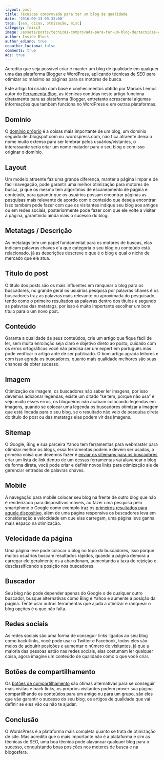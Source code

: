 ```yaml
---
layout: post
title: Técnicas comprovada para ter um blog de qualidade
date: '2016-09-13 00:33:00'
tags: [seo, dicas, otmização, misc]
category: [misc]
image: /assets/posts/tecnicas-comprovada-para-ter-um-blog-de/tecnicas-comprovada-para-ter-um-blog-de.jpg
author: Inside Block
author_ediano: true
coauthor_luciana: false
comments: true
ads: true
---
```


Acredito que seja possível criar e manter um blog de qualidade em qualquer uma das plataforma Blogger e WordPress, aplicando técnicas de SEO para otimizar ao máximo as páginas para os motores de busca.

Este artigo foi criado com base e conhecimentos obtido por Marcos Lemos autor do <a href="http://www.ferramentasblog.com/" target="_blank" class="external-link" rel="nofollow">Ferramenta Blog</a>, as técnicas contidas neste artigo funciona diretamente para as plataforma Blogger, entretanto acrescentei algumas informações que também funciona no WordPress e em outras plataformas.

## Domínio
O <a href="http://www.insideblock.com/posts/voce-vai-comprar-um-dominio-saiba-qual.html" target="_blank">domínio próprio</a> é a coisas mais importante de um blog, um domínio seguido de .blogspot.com ou .wordspress.com, não fica atraente deixa o nome muito extenso para ser lembrar pelos usuários/vistantes, o interessante seria criar um nome matador para o seu blog e com isso originar o domínio.

## Layout
Um modelo atraente faz uma grande diferença, manter a página limpar e de fácil navegação, pode garantir uma melhor otimização para motores de busca, já que os mesmo tem algoritmos de escaneamento de página e conteúdo, para garantir que os usuários possam encontrar páginas as pesquisas mais relevante de acordo com o conteúdo que deseja encontrar. Isso também pode fazer com que os visitantes indique seu blog aos amigos ou em redes sociais, posteriormente pode fazer com que ele volte a visitar a página, garantindo ainda mais o sucesso do blog.

## Metatags / Descrição
As metatags tem um papel fundamental para os motores de buscas, elas indicam palavras chaves e´a que categoria o seu blog ou conteúdo está relacionado, já as descrições descreve o que é o blog e qual o nicho de mercado que ele atua.

## Título do post
O título dos posts são os mais influentes em ranquear o blog para os buscadores, no grande geral os usuários pesquisa por palavras chaves é os buscadores traz as palavras mais relevante ou aproximada do pesquisado, tendo como o primeiro resultados as palavras dentro dos títulos e segundo as palavras das metatags, por isso é muito importante escolher um bom título para o um novo post.

## Conteúdo
Garanta a qualidade de seus conteúdos, crie um artigo que fique fácil de ler, sem muita enrolação seja claro e objetivo direto ao posto, cuidado com os erros ortográficos você não precisa ser um expert em português mas pode verificar o artigo ante de ser publicado. O bom artigo agrada leitores e com isso agrada os buscadores, quanto mais qualidade melhores são suas chances de obter sucesso.

## Imagem
Otimização de imagem, os buscadores não saber ler imagens, por isso devemos adicionar legendas, existe um ditado “se tem, porque não usa” e vejo muito esses erros, os blogueiros não acabam colocando legendas em imagens, quando se colocar uma legenda os buscadores otimizar a imagem que está lincada para o seu blog, se o resultado não veio de pesquisa direta do título do post ou das metatags elas podem vir das imagens.

## Sitemap
O Google, Bing e sua parceira Yahoo tem ferramentas para webmaster para otimizar melhor os blogs, essa ferramentas podem e devem ser usadas, a primeira coisa que devemos fazer é <a href="http://www.insideblock.com/posts/como-verificar-e-indexar-todas-as.html" target="_blank">enviar os sitemaps para os buscadores</a>, criar um lista de link dentro de um dessas ferramentas vai alavancar o blog de forma direta, você pode criar e definir novos links para otimização ale de gerenciar entradas de palavras chaves.

## Mobile
A navegação para mobile colocar seu blog na frente de outro blog que não é renderizado para dispositivos móveis, ao fazer uma pesquisa pelo smartphone o Google como exemplo traz os <a href="http://www.insideblock.com/posts/ranking-melhorar-experiencia-das.html" target="_blank">primeiros resultados para aquele dispositivo</a>, além de uma página responsiva os buscadores leva em consideração a velocidade em que elas carregam, uma página leve ganha mais espaço na otimização.

## Velocidade da página
Uma página leve pode colocar o blog no topo do buscadores, isso porque muitos usuários buscam resultados rápidos, quando a página demora a carregar ele geralmente os a abandonam, aumentando a taxa de rejeição e desclassificando a posição nos buscadores.

## Buscador
Seu blog não pode depender apenas do Google o de qualquer outro buscador, busque alternativas como Bing e Yahoo e aumente a posição da página. Tente usar outras ferramentas que ajuda a otimizar e ranquear o blog opções é o que não falta.

## Redes sociais
As redes sociais são uma forma de conseguir links ligados ao seu blog como back-links, você pode usar o Twitter e Facebook, todos eles são meios de adquirir posições e aumentar o número de visitantes, já que a maioria das pessoas estão nas redes sociais, elas costumam ler qualquer coisa, agora imagine um conteúdo de qualidade como o que você criar.

## Botões de compartilhamento
Os <a href="http://www.insideblock.com/posts/qual-importancia-dos-botoes-de.html" target="_blank">botões de compartilhamento</a> são ótimas alternativas para se conseguir mais visitas e back-links, os próprios visitantes podem prover sua página compartilhando os conteúdos para um amigo ou para um grupo, são eles que vão garantir o sucesso do seu blog, os artigos de qualidade que vai definir se eles vão ou não te ajudar.

## Conclusão
O WordsPress é a plataforma mais completa quanto se trata de otimização de site. Mas acredito que o mais importante não é a plataforma e sim as técnicas de SEO, uma boa técnica pode alavancar qualquer blog para o sucesso, conquistando boas posições nos motores de busca e na blogosfera.